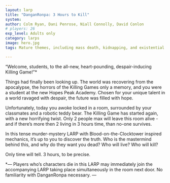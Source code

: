 ```yaml
---
layout: larp
title: "DanganRonpa: 3 Hours to Kill"
system: 
author: Colm Ryan, Dani Penrose, Niall Connolly, David Conlon
# players: 26
exp_level: Adults only
category: larps
image: hero.jpg
tags: Mature themes, including mass death, kidnapping, and existential dread

---
```


“Welcome, students, to the all-new, heart-pounding, despair-inducing Killing Game\!”*

Things had finally been looking up. The world was recovering from the apocalypse, the horrors of the Killing Games only a memory, and you were a student at the new Hopes Peak Academy. Chosen for your unique talent in a world ravaged with despair, the future was filled with hope.

Unfortunately, today you awoke locked in a room, surrounded by your classmates and a robotic teddy bear. The Killing Game has started again, with a new horrifying twist. Only 2 people max will leave this room alive \- and if there’s more then 2 living in 3 hours time, than no-one survives. 

In this tense murder-mystery LARP with Blood-on-the-Clocktower inspired mechanics, it’s up to you to discover the truth. Who is the mastermind behind this, and why do they want you dead? Who will live? Who will kill?

Only time will tell. 3 hours, to be precise.

*— Players who’s characters die in this LARP may immediately join the accompanying LARP taking place simultaneously in the room next door. No familiarity with DanganRonpa necessary. —